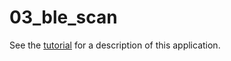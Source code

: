 03_ble_scan
===========

See the [tutorial](../../../../doc/tutorials/03_ble_scan.md) for a
description of this application.
